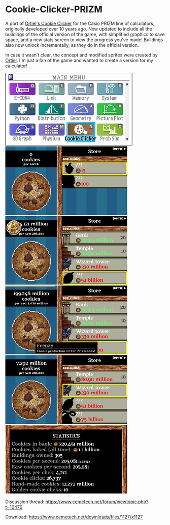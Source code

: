 # Cookie-Clicker-PRIZM
A port of [Ortiel's Cookie Clicker](https://orteil.dashnet.org/cookieclicker/) for the Casio PRIZM line of calculators, originally developed over 10 years ago. Now updated to include all the buildings of the official version of the game, with simplified graphics to save space, and a new stats screen to view the progress you've made! Buildings also now unlock incrementally, as they do in the official version.

In case it wasn't clear, the concept and modified sprites were created by [Ortiel](https://orteil.dashnet.org/). I'm just a fan of the game and wanted to create a version for my calculator!

![menu icon screenshot](/screenshots/menu_icon.png) ![beginning of the game](/screenshots/game_start.png)
![golden cookie](/screenshots/golden_cookie.png) ![golden cookie effect](/screenshots/golden_effect.png)
![later game](/screenshots/game.png) ![game statistics](/screenshots/stats.png)

Discussion thread: https://www.cemetech.net/forum/viewtopic.php?t=10476

Download: https://www.cemetech.net/downloads/files/1127/x1127
